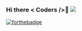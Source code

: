 ### Hi there < Coders />👋 ![](https://komarev.com/ghpvc/?username=your-github-username&style=flat-square)



[![forthebadge](https://forthebadge.com/images/badges/built-with-love.svg)](https://forthebadge.com)

<!--
**MariaCristinaTC/MariaCristinaTC** is a ✨ _special_ ✨ repository because its `README.md` (this file) appears on your GitHub profile.

Here are some ideas to get you started:

- 🔭 I’m currently working on ...
- 🌱 I’m currently learning ...
- 👯 I’m looking to collaborate on ...
- 🤔 I’m looking for help with ...
- 💬 Ask me about ...
- 📫 How to reach me: ...
- 😄 Pronouns: ...
- ⚡ Fun fact: ...
-->
